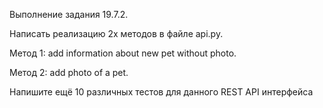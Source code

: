 Выполнение задания 19.7.2.

Написать реализацию 2х методов в файле api.py.

Метод 1: add information about new pet without photo.

Метод 2: add photo of a pet.

Напишите ещё 10 различных тестов для данного REST API интерфейса
